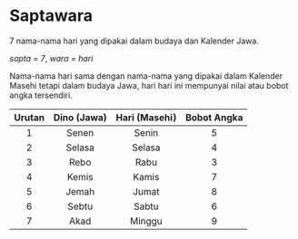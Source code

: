 # Saptawara

7 nama-nama hari yang dipakai dalam budaya dan Kalender Jawa. 

_sapta = 7_, _wara = hari_

Nama-nama hari sama dengan nama-nama yang dipakai dalam Kalender Masehi tetapi dalam budaya Jawa, hari hari ini mempunyai nilai atau bobot angka tersendiri.

| Urutan | Dino (Jawa) | Hari (Masehi) | Bobot Angka |
| :----: | :---------: | :-----------: | :---------: |
|   1    |    Senen    | Senin         |       5     |
|   2    |    Selasa    | Selasa         |     4       |
|   3    |    Rebo   | Rabu        |         3   |
|   4    |    Kemis    | Kamis         |      7      |
|   5    |    Jemah    | Jumat          |      8     |
| 6      |    Sebtu    | Sabtu          |      6     |
| 7      |    Akad     | Minggu          |      9     |
